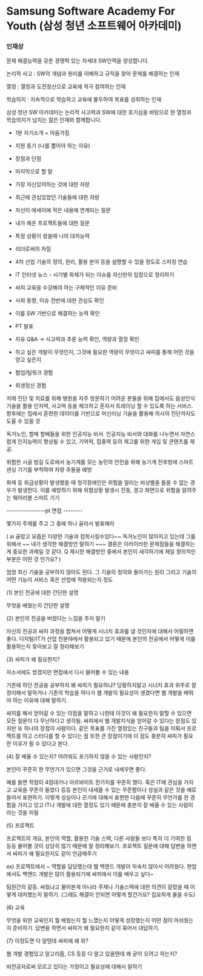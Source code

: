 # Samsung Software Academy For Youth (삼성 청년 소프트웨어 아카데미)

### 인재상

문제 해결능력을 갖춘 경쟁력 있는 차세대 SW인력을 양성합니다.

논리적 사고 : SW의 개념과 원리를 이해하고 규칙을 찾아 문제를 해결하는 인재

열정 : 열정과 도전정신으로 교육에 적극 참여하는 인재

학습의지 : 지속적으로 학습하고 교육에 몰두하여 목표를 성취하는 인재

삼성 청년 SW 아카데미는 논리적 사고력과 SW에 대한 호기심을 바탕으로 한 열정과 학습의지가 넘치는 젊은 인재와 함께합니다.

* 1분 자기소개 + 마음가짐

* 지원 동기 (나를 뽑아야 하는 이유)

* 장점과 단점

* 마지막으로 할 말

* 가장 자신있어하는 것에 대한 자랑

* 최근에 관심있었던 기술들에 대한 자랑

* 자신이 에세이에 적은 내용에 연계되는 질문

* 내가 해온 프로젝트들에 대한 질문

* 특정 상황이 왔을때 나의 대처능력

* 리더로써의 자질

* 4차 산업 기술의 정의, 원리, 활용 분야 등을 설명할 수 있을 정도로 스피칭 연습

* IT 인터넷 뉴스 - 시기별 화제가 되는 이슈를 자신만의 입장으로 정리하기

* 싸피 교육을 수강해야 하는 구체적인 이유 준비

* 사회 동향, 이슈 전반에 대한 관심도 확인

* 이를 SW 기반으로 해결하는 능력 확인

* PT 발표

* 자유 Q&A -> 사고력과 추론 능력 확인, 역량과 열정 확인

* 하고 싶은 개발이 무엇인지, 그것에 필요한 역량이 무엇이고 싸피를 통해 어떤 것을 얻고 싶은지

* 협업/팀워크 경험

* 희생정신 경험











치매 진단 및 치료를 위해 병원을 자주 방문하기 어려운 분들을 위해 집에서도 음성인식 기술을 활용 인지력, 사고력 등을 체크하고 혼자서 트레이닝 할 수 있도록 하는 서비스. 향후에는 집에서 훈련한 데이터를 기반으로 머신러닝 기술을 활용해 의사의 진단까지도 도울 수 있을 것



독거노인, 할매 할배들을 위한 인공지능 비서. 인공지능 비서와 대화를 나누면서 자연스럽게 인지능력이 향상될 수 있고, 기억력, 집중력 등의 제고를 위한 게임 및 콘텐츠를 제공.



위험한 시골 밤길 도로에서 농기계를 모는 농민의 안전을 위해 농기계 전후방에 스마트 센싱 기기를 부착하여 차량 추돌을 예방



화재 등 위급상황이 발생했을 때 청각장애인은 위험을 알리는 비상벨을 들을 수 없는 경우가 발생한다. 이를 예방하기 위해 위험상황 발생시 진동, 경고 화면으로 위험을 알려주는 웨어러블 스마트 기기



----------------pt 면접 --------

몇가지 주제를 주고 그 중에 하나 골라서 발표해라

( ai 골랐고 요즘은 다양한 기술과 접목시킬수있다~~ 독거노인이 많아지고 있는데 그를 위해서 ~~ 내가 생각한 해결방안 말하기 ~~~ 결론은 이러이러한 문제점들을 해결하는게 중요한 과제일 것 같다. Q 제시한 해결방안 중에서 본인이 새각하기에 제일 창의적인 부분은 어떤 것 인가요? )

엄청 최신 기술을 공부하지 않아도 된다. 그 기술의 정의와 돌아가는 원리 그리고 기술의 어떤 기능이 서비스 혹은 산업에 적용되는지 정도



(1) 본인 전공에 대한 간단한 설명

무엇을 배웠는지 간단한 설명

(2) 본인의 전공을 버렸다는 느낌을 주지 말기

자신의 전공과 싸피 과정을 합쳐서 어떻게 시너지 효과를 낼 것인지에 대해서 어필하면 좋다. 디지털/IT가 산업 전분야에서 활용되고 있기 때문에 본인의 전공에서 어떻게 이를 활용하는지 찾아보고 잘 정리해보기

(3) 싸피가 왜 필요한지?

자소서에도 썼겠지만 면접에서 다시 물어볼 수 있는 내용

기존에 하던 전공을 공부하지 왜 싸피가 필요하냐? 당황하지말고 시너지 효과 위주로 잘 정리해서 말하거나 기존의 학습을 하다가 웹 개발의 필요성이 생겼다면 웹 개발을 배워야 하는 이유에 대해 말하기.

싸피를 해서 얻어갈 수 있는 이점을 말하고 나한테 이것이 왜 필요한지 말할 수 있으면 모든 질문이 다 무난하다고 생각됨. 싸피에서 웹 개발지식을 얻어갈 수 있다는 장점도 있지만 또 하나의 장점이 사람이다. 같은 목표를 가진 열정있는 친구들과 팀을 이뤄서 프로젝트를 하고 스터디를 할 수 있다는 점 또한 큰 장점이기에 이 점도 충분히 싸피가 필요한 이유가 될 수 있다고 본다.

(4) 잘 배울 수 있는지? 어려워도 포기하지 않을 수 있는 사람인지?

본인이 꾸준히 한 무언가가 있으면 그것을 근거로 내세우면 좋다.

예를 들면 학점이 4점대거나 아르바이트 한가지를 꾸준히 했다. 혹은 IT에 관심을 가지고 교육을 꾸준히 들었다 등등 본인이 내세울 수 있는 꾸준함이나 성실과 같은 것을 예로 들어서 표현하기. 이렇게 성실이나 끈기에 대해서 표현한 다음에 꾸준히 무언가를 한 경험을 가지고 있고 IT나 개발에 대한 열정도 있기 때문에 충분히 잘 배울 수 있는 사람이라는 것을 어필

(5) 프로젝트

프로젝트의 개요, 본인의 역할, 활용한 기술 스택, 다른 사람들 보다 특히 더 기여한 점 등등 물어볼 것이 상당히 많기 때문에 잘 정리해보기. 프로젝트 질문에 대해 답변을 하면서 싸피가 왜 필요한지도 같이 언급해주기

ex) 프로젝트에서 ~ 역할을 담당했는데 웹 백엔드 개발이 익숙치 않아서 어려웠다. 현업에서도 백엔드 개발은 많이 활용되기에 싸피에서 이를 배우고 싶다~

팀원간의 갈등. 싸웠냐고 물어본게 아니라 주제나 기술스택에 대한 의견이 갈렸을 때 어떻게 대처했는지 말하기. (그래도 해결이 안되면 어떻게 할건가요? 집요하게 물을 수도)

(6) 교육

무엇을 위한 교육인지 뭘 배웠는지 뭘 느꼈는지 어떻게 성장했는지 어떤 점이 아쉬웠는지 준비하기. 답변을 하면서 싸피가 왜 필요한지 같이 묶어서 대답하기.

(7) 이정도면 다 알텐데 싸피에 왜 와?

웹 개발 경험있고 알고리즘, CS 등등 다 알고 있을텐데 왜 굳이 오려고 하는지?

비전공자로써 모르고 있다는 가정이고 필요성에 대해서 말하기

